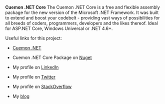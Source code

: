 **Cuemon .NET Core**
The Cuemon .NET Core is a free and flexible assembly package for the new version of the Microsoft .NET Framework. It was built to extend and boost your codebelt - providing vast ways of possibilities for all breeds of coders, programmers, developers and the likes thereof. Ideal for ASP.NET Core, Windows Universal or .NET 4.6+.

Useful links for this project:

* [Cuemon .NET](http://www.cuemon.net/)
* Cuemon .NET Core Package on [Nuget](https://www.nuget.org/packages/Cuemon.Core.Package)

* My profile on [LinkedIn](http://dk.linkedin.com/in/gimlichael)
* My profile on [Twitter](https://twitter.com/gimlichael)
* My profile on [StackOverflow](http://stackoverflow.com/users/175073/michael-mortensen)
* My [blog](http://www.cuemon.net/blog/)